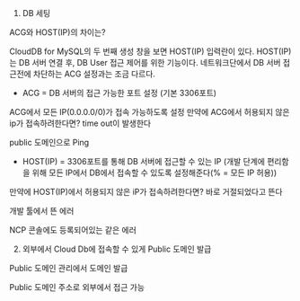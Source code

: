1) DB 세팅




ACG와 HOST(IP)의 차이는? 

CloudDB for MySQL의 두 번째 생성 창을 보면 HOST(IP) 입력란이 있다.
HOST(IP)는 DB 서버 연결 후, DB User 접근 제어를 위한 기능이다. 네트워크단에서 DB 서버 접근전에 차단하는 ACG 설정과는 조금 다르다.

- ACG = DB 서버의 접근 가능한 포트 설정 (기본 3306포트)

ACG에서 모든 IP(0.0.0.0/0)가 접속 가능하도록 설정
만약에 ACG에서 허용되지 않은 ip가 접속하려한다면?  time out이 발생한다


public 도메인으로 Ping


- HOST(IP) = 3306포트를 통해 DB 서버에 접근할 수 있는 IP 
(개발 단계에 편리함을 위해 모든 IP에서 DB에서 접속할 수 있도록 설정해준다(% = 모든 IP 허용))

만약에 HOST(IP)에서 허용되지 않은 iP가 접속하려한다면?  바로 거절되었다고 뜬다

개발 툴에서 뜬 에러

NCP 콘솔에도 등록되어있는 같은 에러

2) 외부에서 Cloud Db에 접속할 수 있게 Public 도메인 발급


Public 도메인 관리에서 도메인 발급

Public 도메인 주소로 외부에서 접근 가능


